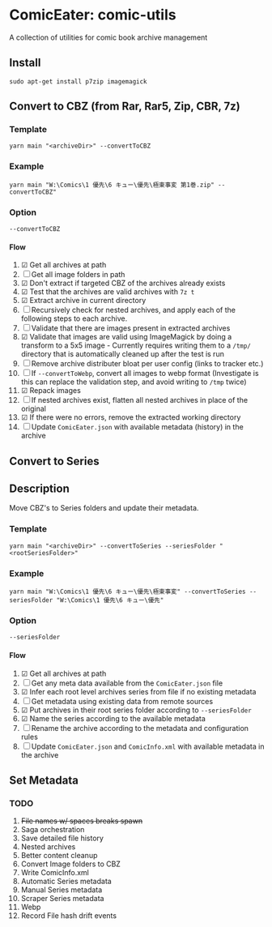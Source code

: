 # ComicEater: comic-utils
A collection of utilities for comic book archive management

## Install
`sudo apt-get install p7zip imagemagick`

## Convert to CBZ (from Rar, Rar5, Zip, CBR, 7z)
### Template
`yarn main "<archiveDir>" --convertToCBZ`
### Example
`yarn main "W:\Comics\1 優先\6 キュー\優先\極東事変 第1巻.zip" --convertToCBZ"`
### Option
`--convertToCBZ`
#### Flow
1. ☑ Get all archives at path
1. ☐ Get all image folders in path
1. ☑ Don't extract if targeted CBZ of the archives already exists
1. ☑ Test that the archives are valid archives with `7z t`
1. ☑ Extract archive in current directory
1. ☐ Recursively check for nested archives, and apply each of the following steps to each archive.
1. ☐ Validate that there are images present in extracted archives
1. ☑ Validate that images are valid using ImageMagick by doing a transform to a 5x5 image - Currently requires writing them to a `/tmp/` directory that is automatically cleaned up after the test is run
1. ☐ Remove archive distributer bloat per user config (links to tracker etc.)
1. ☐ If `--convertToWebp`, convert all images to webp format (Investigate is this can replace the validation step, and avoid writing to `/tmp` twice)
1. ☑ Repack images
1. ☐ If nested archives exist, flatten all nested archives in place of the original
1. ☑ If there were no errors, remove the extracted working directory
1. ☐ Update `ComicEater.json` with available metadata (history) in the archive


## Convert to Series
## Description
Move CBZ's to Series folders and update their metadata.
### Template
`yarn main "<archiveDir>" --convertToSeries --seriesFolder "<rootSeriesFolder>"`
### Example
`yarn main "W:\Comics\1 優先\6 キュー\優先\極東事変" --convertToSeries --seriesFolder "W:\Comics\1 優先\6 キュー\優先"`
### Option
`--seriesFolder`
#### Flow
1. ☑ Get all archives at path
1. ☐ Get any meta data available from the `ComicEater.json` file
1. ☑ Infer each root level archives series from file if no existing metadata
1. ☐ Get metadata using existing data from remote sources
1. ☑ Put archives in their root series folder according to `--seriesFolder`
1. ☑ Name the series according to the available metadata
1. ☐ Rename the archive according to the metadata and configuration rules
1. ☐ Update `ComicEater.json` and `ComicInfo.xml` with available metadata in the archive

## Set Metadata

### TODO
1. ~~File names w/ spaces breaks spawn~~
1. Saga orchestration
1. Save detailed file history
1. Nested archives
1. Better content cleanup
1. Convert Image folders to CBZ
1. Write ComicInfo.xml
1. Automatic Series metadata
1. Manual Series metadata
1. Scraper Series metadata
1. Webp
1. Record File hash drift events
